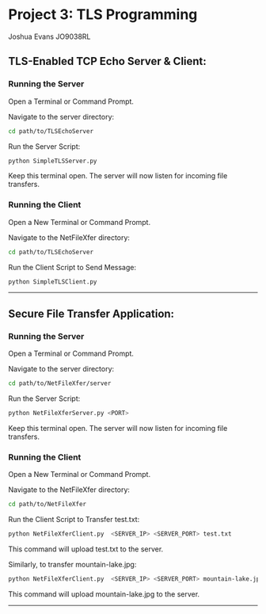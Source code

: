 # Project 3: TLS Programming 
Joshua Evans JO9038RL

## TLS-Enabled TCP Echo Server & Client:

### Running the Server
Open a Terminal or Command Prompt.

Navigate to the server directory:

```bash
cd path/to/TLSEchoServer
```
Run the Server Script:
```bash
python SimpleTLSServer.py 
```
Keep this terminal open. The server will now listen for incoming file transfers.


### Running the Client
Open a New Terminal or Command Prompt.

Navigate to the NetFileXfer directory:
```bash
cd path/to/TLSEchoServer
```
Run the Client Script to Send Message:
```bash
python SimpleTLSClient.py 
```

---

## Secure File Transfer Application:

### Running the Server
Open a Terminal or Command Prompt.

Navigate to the server directory:

```bash
cd path/to/NetFileXfer/server
```
Run the Server Script:
```bash
python NetFileXferServer.py <PORT>
```
Keep this terminal open. The server will now listen for incoming file transfers.


### Running the Client
Open a New Terminal or Command Prompt.

Navigate to the NetFileXfer directory:
```bash
cd path/to/NetFileXfer
```
Run the Client Script to Transfer test.txt:
```bash
python NetFileXferClient.py  <SERVER_IP> <SERVER_PORT> test.txt
```
This command will upload test.txt to the server.

Similarly, to transfer mountain-lake.jpg:
```bash
python NetFileXferClient.py  <SERVER_IP> <SERVER_PORT> mountain-lake.jpg
```
This command will upload mountain-lake.jpg to the server.

---


